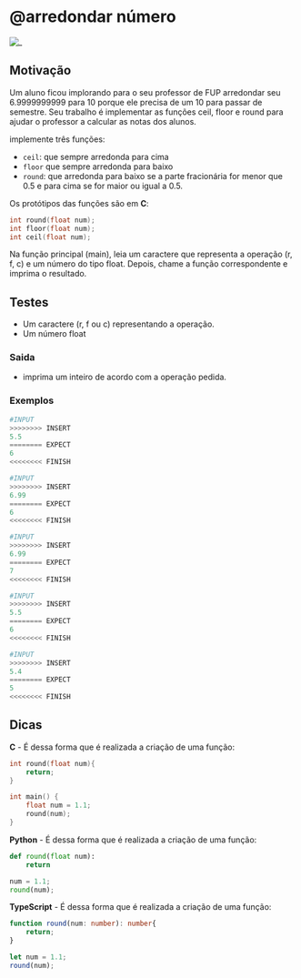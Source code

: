 # @arredondar número

![_](cover.jpg)

## Motivação

Um aluno ficou implorando para o seu professor de FUP arredondar seu 6.9999999999 para 10 porque ele precisa de um 10 para passar de semestre. Seu trabalho é implementar as funções ceil, floor e round para ajudar o professor a calcular as notas dos alunos.

implemente três funções:

- `ceil`: que sempre arredonda para cima
- `floor` que sempre arredonda para baixo
- `round`: que arredonda para baixo se a parte fracionária for menor que 0.5 e para cima se for maior ou igual a 0.5.

Os protótipos das funções são em **C**:

```c
int round(float num);
int floor(float num);
int ceil(float num);
```

Na função principal (main), leia um caractere que representa a operação (r, f, c) e um número do tipo float. Depois, chame a função correspondente e imprima o resultado.

## Testes

- Um caractere (r, f ou c) representando a operação.
- Um número float

### Saida

- imprima um inteiro de acordo com a operação pedida.  

### Exemplos

``` py
#INPUT
>>>>>>>> INSERT
5.5
======== EXPECT
6
<<<<<<<< FINISH
```

```py
#INPUT
>>>>>>>> INSERT
6.99
======== EXPECT
6
<<<<<<<< FINISH
```

```py
#INPUT
>>>>>>>> INSERT
6.99
======== EXPECT
7
<<<<<<<< FINISH
```

```py
#INPUT
>>>>>>>> INSERT
5.5
======== EXPECT
6
<<<<<<<< FINISH
```

```py
#INPUT
>>>>>>>> INSERT
5.4
======== EXPECT
5
<<<<<<<< FINISH
```

## Dicas

**C** - É dessa forma que é realizada a criação de uma função:

```c
int round(float num){
    return;
}

int main() {
    float num = 1.1;
    round(num);
}
```

**Python** - É dessa forma que é realizada a criação de uma função:

```py
def round(float num):
    return

num = 1.1;
round(num);
```

**TypeScript** - É dessa forma que é realizada a criação de uma função:

```ts
function round(num: number): number{
    return;
}

let num = 1.1;
round(num);
```
